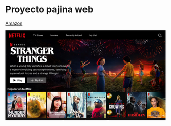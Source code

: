 # Proyecto pajina web

[Amazon](https://link-url-here.org)

![Amazon](https://github.com/ELCommanderAngel/ELCommanderAngel.github.io/blob/main/proyecto/Parra%20la%20cubana.webp)

